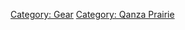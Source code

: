 [Category: Gear](Category:_Gear "wikilink") [Category: Qanza
Prairie](Category:_Qanza_Prairie "wikilink")
